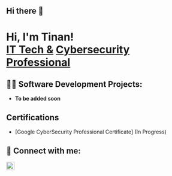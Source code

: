 ## Hi there 👋

<h1>Hi, I'm Tinan! <br/><a href="https://github.com/t-maka/t-maka">IT Tech &</a> <a href="https://www.linkedin.com/in/makadjibeye-tinan/">Cybersecurity Professional</a>

<h2>👨‍💻 Software Development Projects:</h2>

- <b>To be added soon</b>
  

<h2>Certifications</h2>

- [Google CyberSecurity Professional Certificate] (In Progress)

<h2> 🤳 Connect with me:</h2>

[<img align="left" alt="makadjibeye-tinan | LinkedIn" width="22px" src="https://cdn.jsdelivr.net/npm/simple-icons@v3/icons/linkedin.svg" />][linkedin]

[linkedin]: www.linkedin.com/in/makadjibeye-tinan



<!--
**joshmadakor1/joshmadakor1** is a ✨ _special_ ✨ repository because its `README.md` (this file) appears on your GitHub profile.

Here are some ideas to get you started:

- 🔭 I’m currently working on ...
- 🌱 I’m currently learning ...
- 👯 I’m looking to collaborate on ...
- 🤔 I’m looking for help with ...
- 💬 Ask me about ...
- 📫 How to reach me: ...
- 😄 Pronouns: ...
- ⚡ Fun fact: ...
-->
